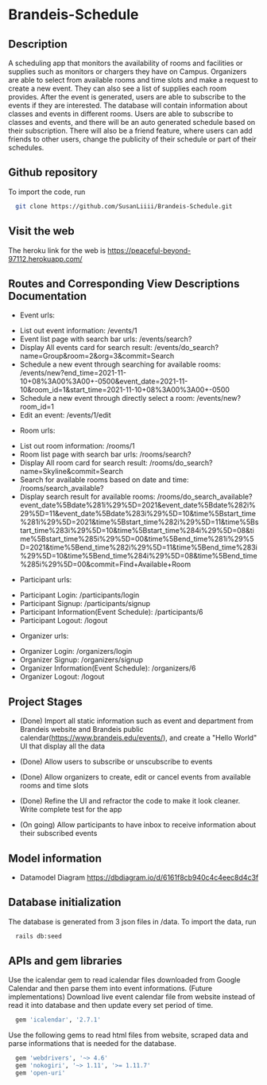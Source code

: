 # Brandeis-Schedule

## Description

A scheduling app that monitors the availability of rooms and facilities or supplies such as monitors or chargers they have on Campus. Organizers are able to select from available rooms and time slots and make a request to create a new event. They can also see a list of supplies each room provides. After the event is generated, users are able to subscribe to the events if they are interested. The database will contain information about classes and events in different rooms. Users are able to subscribe to classes and events, and there will be an auto generated schedule based on their subscription. There will also be a friend feature, where users can add friends to other users, change the publicity of their schedule or part of their schedules.

## Github repository

To import the code, run

```sh
  git clone https://github.com/SusanLiiii/Brandeis-Schedule.git
```

## Visit the web

The heroku link for the web is https://peaceful-beyond-97112.herokuapp.com/

## Routes and Corresponding View Descriptions Documentation

- Event urls:

* List out event information: /events/1
* Event list page with search bar urls: /events/search?
* Display All events card for search result: /events/do_search?name=Group&room=2&org=3&commit=Search
* Schedule a new event through searching for available rooms: /events/new?end_time=2021-11-10+08%3A00%3A00+-0500&event_date=2021-11-10&room_id=1&start_time=2021-11-10+08%3A00%3A00+-0500
* Schedule a new event through directly select a room: /events/new?room_id=1
* Edit an event: /events/1/edit

- Room urls:

* List out room information: /rooms/1
* Room list page with search bar urls: /rooms/search?
* Display All room card for search result: /rooms/do_search?name=Skyline&commit=Search
* Search for available rooms based on date and time: /rooms/search_available?
* Display search result for available rooms: /rooms/do_search_available?event_date%5Bdate%281i%29%5D=2021&event_date%5Bdate%282i%29%5D=11&event_date%5Bdate%283i%29%5D=10&time%5Bstart_time%281i%29%5D=2021&time%5Bstart_time%282i%29%5D=11&time%5Bstart_time%283i%29%5D=10&time%5Bstart_time%284i%29%5D=08&time%5Bstart_time%285i%29%5D=00&time%5Bend_time%281i%29%5D=2021&time%5Bend_time%282i%29%5D=11&time%5Bend_time%283i%29%5D=10&time%5Bend_time%284i%29%5D=08&time%5Bend_time%285i%29%5D=00&commit=Find+Available+Room

- Participant urls:

* Participant Login: /participants/login
* Participant Signup: /participants/signup
* Participant Information(Event Schedule): /participants/6
* Participant Logout: /logout

- Organizer urls:

* Organizer Login: /organizers/login
* Organizer Signup: /organizers/signup
* Organizer Information(Event Schedule): /organizers/6
* Organizer Logout: /logout

## Project Stages

- (Done) Import all static information such as event and department from Brandeis website and Brandeis public calendar(https://www.brandeis.edu/events/), and create a "Hello World" UI that display all the data

- (Done) Allow users to subscribe or unscubscribe to events

- (Done) Allow organizers to create, edit or cancel events from available rooms and time slots

- (Done) Refine the UI and refractor the code to make it look cleaner. Write complete test for the app

- (On going) Allow participants to have inbox to receive information about their subscribed events

## Model information

- Datamodel Diagram
  https://dbdiagram.io/d/6161f8cb940c4c4eec8d4c3f

## Database initialization

The database is generated from 3 json files in /data.
To import the data, run

```sh
  rails db:seed
```

## APIs and gem libraries

Use the icalendar gem to read icalendar files downloaded from Google Calendar and then parse them into event informations.
(Future implementations) Download live event calendar file from website instead of read it into database and then update every set period of time.

```sh
  gem 'icalendar', '2.7.1'
```

Use the following gems to read html files from website, scraped data and parse informations that is needed for the database.

```sh
  gem 'webdrivers', '~> 4.6'
  gem 'nokogiri', '~> 1.11', '>= 1.11.7'
  gem 'open-uri'
```

